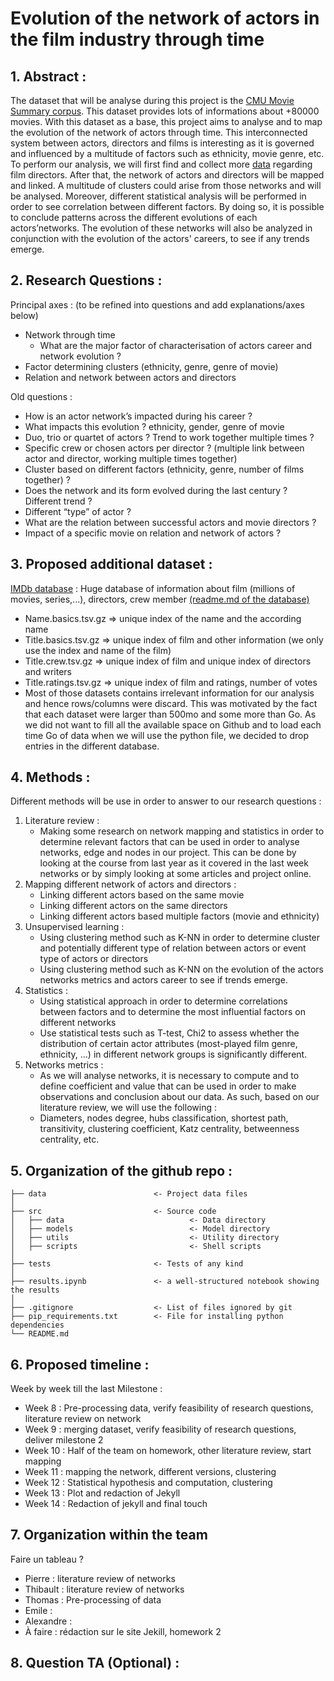 # Evolution of the network of actors in the film industry through time 

## 1. Abstract :

The dataset that will be analyse during this project is the [CMU Movie Summary corpus](http://www.cs.cmu.edu/~ark/personas/). This dataset provides lots of informations about +80000 movies. With this dataset as a base, this project aims to analyse and to map the evolution of the network of actors through time. This interconnected system between actors, directors and films is interesting as it is governed and influenced by a multitude of factors such as ethnicity, movie genre, etc. To perform our analysis, we will first find and collect more [data](https://datasets.imdbws.com) regarding film directors. After that, the network of actors and directors will be mapped and linked. A multitude of clusters could arise from those networks and will be analysed. Moreover, different statistical analysis will be performed in order to see correlation between different factors. By doing so, it is possible to conclude patterns across the different evolutions of each actors’networks. The evolution of these networks will also be analyzed in conjunction with the evolution of the actors' careers, to see if any trends emerge.

## 2. Research Questions : 
Principal axes : (to be refined into questions and add explanations/axes below)
* Network through time
  * What are the major factor of characterisation of actors career and network evolution ?
* Factor determining clusters (ethnicity, genre, genre of movie)
* Relation and network between actors and directors 

Old questions : 
* How is an actor network’s impacted during his career ?
* What impacts this evolution ? ethnicity, gender, genre of movie
* Duo, trio or quartet of actors ? Trend to work together multiple times ? 
* Specific crew or chosen actors per director ? (multiple link between actor and director, working multiple times together)
* Cluster based on different factors (ethnicity, genre, number of films together) ?
* Does the network and its form evolved during the last century ? Different trend ?
* Different “type” of actor ? 
* What are the relation between successful actors and movie directors ?
* Impact of a specific movie on relation and network of actors ?

## 3. Proposed additional dataset : 
[IMDb database](https://datasets.imdbws.com) : Huge database of information about film (millions of movies, series,...), directors, crew member [(readme.md of the database)](https://developer.imdb.com/non-commercial-datasets/)
* Name.basics.tsv.gz => unique index of the name and the according name
* Title.basics.tsv.gz => unique index of  film and other information (we only use the index and name of the film)
* Title.crew.tsv.gz => unique index of film and unique index of directors and writers
* Title.ratings.tsv.gz => unique index of film and ratings, number of votes
* Most of those datasets contains irrelevant information for our analysis and hence rows/columns were discard. This was motivated by the fact that each dataset were larger than 500mo and some more than Go. As we did not want to fill all the available space on Github and to load each time Go of data when we will use the python file, we decided to drop entries in the different database. 

## 4. Methods : 
Different methods will be use in order to answer to our research questions :
1. Literature review :
   * Making some research on network mapping and statistics in order to determine relevant factors that can be used in order to analyse networks, edge and nodes in our project. This can be done by looking at the course from last year as it covered in the last week networks or by simply looking at some articles and project online. 
3. Mapping different network of actors and directors :
   * Linking different actors based on the same movie
   * Linking different actors on the same directors
   * Linking different actors based multiple factors (movie and ethnicity)
4. Unsupervised learning :
   * Using clustering method such as K-NN in order to determine cluster and potentially different type of relation between actors or event type of actors or directors
   * Using clustering method such as K-NN on the evolution of the actors networks metrics and actors career to see if trends emerge.
6. Statistics :
   * Using statistical approach in order to determine correlations between factors and to determine the most influential factors on different networks
   * Use statistical tests such as T-test, Chi2 to assess whether the distribution of certain actor attributes (most-played film genre, ethnicity, ...) in different network groups is significantly different.
8. Networks metrics :
   * As we will analyse networks, it is necessary to compute and to define coefficient and value that can be used in order to make observations and conclusion about our data. As such, based on our literature review, we will use the following :
   * Diameters, nodes degree, hubs classification, shortest path, transitivity, clustering coefficient, Katz centrality, betweenness centrality, etc.


## 5. Organization of the github repo : 

```
├── data                        <- Project data files
│
├── src                         <- Source code
│   ├── data                            <- Data directory
│   ├── models                          <- Model directory
│   ├── utils                           <- Utility directory
│   ├── scripts                         <- Shell scripts
│
├── tests                       <- Tests of any kind
│
├── results.ipynb               <- a well-structured notebook showing the results
│
├── .gitignore                  <- List of files ignored by git
├── pip_requirements.txt        <- File for installing python dependencies
└── README.md
```

## 6. Proposed timeline : 
Week by week till the last Milestone : 
* Week 8 : Pre-processing data, verify feasibility of research questions, literature review on network
* Week 9 : merging dataset, verify feasibility of research questions, deliver milestone 2
* Week 10 : Half of the team on homework, other literature review, start mapping
* Week 11 : mapping the network, different versions, clustering
* Week 12 : Statistical hypothesis and computation, clustering
* Week 13 : Plot and redaction of Jekyll
* Week 14 : Redaction of jekyll and final touch

## 7. Organization within the team 
Faire un tableau ?
* Pierre : literature review of networks 
* Thibault : literature review of networks
* Thomas : Pre-processing of data
* Emile : 
* Alexandre :
* À faire : rédaction sur le site Jekill, homework 2 

## 8. Question TA (Optional) :
